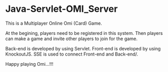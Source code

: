 # Java-Servlet-OMI_Server

This is a Multiplayer Online Omi (Card) Game.

At the begining, players need to be registered in this system.
Then players can make a game and invite other players to join for the game.

Back-end is developed by using Servlet. Front-end is developed by using KnockoutJS.
SSE is used to connect Front-end and Back-end/.

Happy playing Omi...!!!
